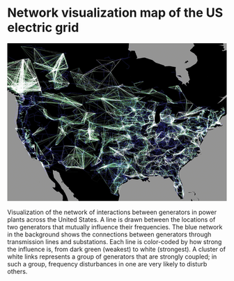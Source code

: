 # Network visualization map of the US electric grid

![net_vis_map_US_grid.png](net_vis_map_US_grid.png)

Visualization of the network of interactions between generators in power plants across the United States. A line is drawn between the locations of two generators that mutually influence their frequencies. The blue network in the background shows the connections between generators through transmission lines and substations. Each line is color-coded by how strong the influence is, from dark green (weakest) to white (strongest). A cluster of white links represents a group of generators that are strongly coupled; in such a group, frequency disturbances in one are very likely to disturb others.
